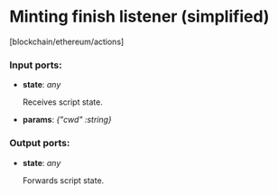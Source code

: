 # Minting finish listener (simplified)

[blockchain/ethereum/actions]

### Input ports:

* __state__: _any_

    Receives script state.



* __params__: _{"cwd" :string}_



### Output ports:

* __state__: _any_

    Forwards script state.



